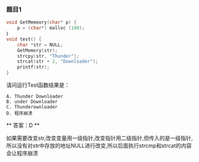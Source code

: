 ### 题目1
``` C
void GetMemeory(char* p) {
    p = (char*) malloc (100);
｝
void test() {
    char *str = NULL;
    GetMemory(str);
    strcpy(str, "Thunder");
    strcat(str + 2, "Downloader");
    printf(str);
}
```

请问运行Test函数结果是：
```
A. Thunder Downloader
B. under Downloader
C. Thunderownloader
D. 程序崩溃
```

** 答案：D **

如果需要改变str,改变变量用一级指针,改变指针用二级指针,但传入的是一级指针,所以没有对str中存放的地址NULL进行改变,所以后面执行strcmp和strcat的内容会让程序崩溃
